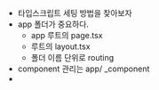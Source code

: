 - 타입스크립트 세팅 방법을 찾아보자
- app 폴더가 중요하다. 
	- app 루트의 page.tsx
	- 루트의 layout.tsx
	- 폴더 이름 단위로 routing
- component 관리는 app/ _component
- 